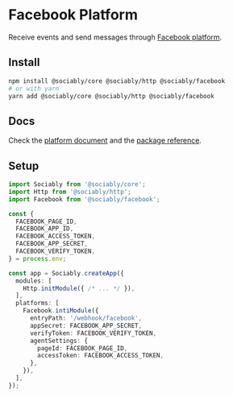 # Facebook Platform

Receive events and send messages through [Facebook platform](https://developers.facebook.com/docs/facebook-platform/).

## Install

```bash
npm install @sociably/core @sociably/http @sociably/facebook
# or with yarn
yarn add @sociably/core @sociably/http @sociably/facebook
```

## Docs

Check the [platform document](https://sociably.js.org/docs/facebook-platform)
and the [package reference](https://sociably.js.org/api/modules/facebook.html).

## Setup

```ts
import Sociably from '@sociably/core';
import Http from '@sociably/http';
import Facebook from '@sociably/facebook';

const {
  FACEBOOK_PAGE_ID,
  FACEBOOK_APP_ID,
  FACEBOOK_ACCESS_TOKEN,
  FACEBOOK_APP_SECRET,
  FACEBOOK_VERIFY_TOKEN,
} = process.env;

const app = Sociably.createApp({
  modules: [
    Http.initModule({ /* ... */ }),
  ],
  platforms: [
    Facebook.intiModule({
      entryPath: '/webhook/facebook',
      appSecret: FACEBOOK_APP_SECRET,
      verifyToken: FACEBOOK_VERIFY_TOKEN,
      agentSettings: {
        pageId: FACEBOOK_PAGE_ID,
        accessToken: FACEBOOK_ACCESS_TOKEN,
      },
    }),
  ],
});
```

